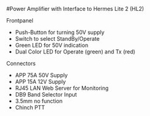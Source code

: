 #Power Amplifier
with Interface to Hermes Lite 2 (HL2)

Frontpanel
- Push-Button for turning 50V supply
- Switch to select StandBy/Operate
- Green LED for 50V indication
- Dual Color LED for Operate (green) and Tx (red)

Connectors
- APP 75A 50V Supply
- APP 15A 12V Supply
- RJ45 LAN Web Server for Monitoring
- DB9 Band Selector Input
- 3.5mm no function
- Chinch PTT
